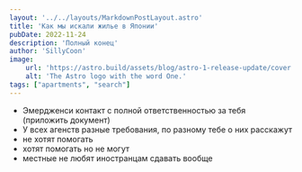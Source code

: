 ```yaml
---
layout: '../../layouts/MarkdownPostLayout.astro'
title: 'Как мы искали жилье в Японии'
pubDate: 2022-11-24
description: 'Полный конец'
author: 'SillyCoon'
image:
    url: 'https://astro.build/assets/blog/astro-1-release-update/cover.jpeg'
    alt: 'The Astro logo with the word One.'
tags: ["apartments", "search"]
---
```


* Эмердженси контакт с полной ответственностью за тебя (приложить документ)
* У всех агенств разные требования, по разному тебе о них расскажут
* не хотят помогать
* хотят помогать но не могут
* местные не любят иностранцам сдавать вообще